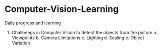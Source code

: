 # Computer-Vision-Learning
Daily progress and learning
<br>
1. Challenegs in Computer Vision to detect the objects from the picture
  a. Viewpoints
  b. Camera Limitations
  c. Lighting
  d. Scaling
  e. Object Variation
